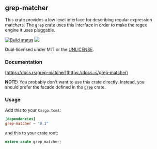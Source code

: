 grep-matcher
------------
This crate provides a low level interface for describing regular expression
matchers. The `grep` crate uses this interface in order to make the regex
engine it uses pluggable.

[![Build status](https://github.com/BurntSushi/ripgrep/workflows/ci/badge.svg)](https://github.com/BurntSushi/ripgrep/actions)
[![](https://img.shields.io/crates/v/grep-matcher.svg)](https://crates.io/crates/grep-matcher)

Dual-licensed under MIT or the [UNLICENSE](https://unlicense.org/).

### Documentation

[https://docs.rs/grep-matcher](https://docs.rs/grep-matcher)

**NOTE:** You probably don't want to use this crate directly. Instead, you
should prefer the facade defined in the
[`grep`](https://docs.rs/grep)
crate.


### Usage

Add this to your `Cargo.toml`:

```toml
[dependencies]
grep-matcher = "0.1"
```

and this to your crate root:

```rust
extern crate grep_matcher;
```
